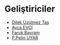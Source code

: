 # Geliştiriciler

* [Dilek Üzülmez Taş](https://github.com/dilekuzulmez)
* [Ayça EVCİ](https://github.com/AycaEVCI)
* [Faruk Bayram](https://github.com/farukx)
* [P.Pelin UYAR](https://github.com/p2uyar)